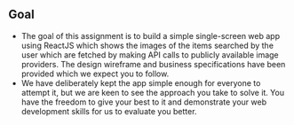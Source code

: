 ## Goal
* The goal of this assignment is to build a simple single-screen web app using ReactJS which shows the images of the items searched by the user which are fetched by making API calls to publicly available image providers. The design wireframe and business specifications have been provided which we expect you to follow.
* We have deliberately kept the app simple enough for everyone to attempt it, but we are keen to see the approach you take to solve it. You have the freedom to give your best to it and demonstrate your web development skills for us to evaluate you better.
